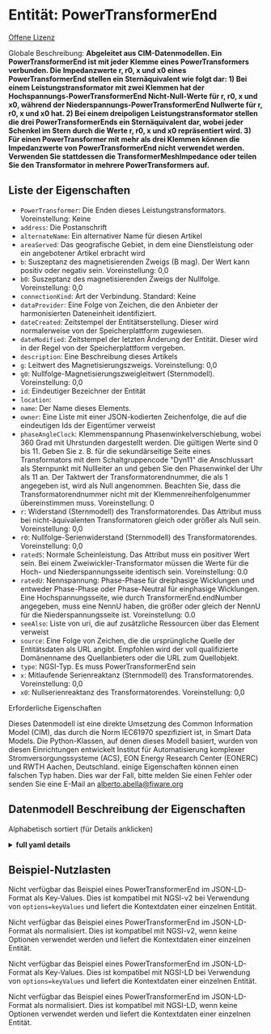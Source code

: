 Entität: PowerTransformerEnd  
============================  
[Offene Lizenz](https://github.com/smart-data-models//dataModel.EnergyCIM/blob/master/PowerTransformerEnd/LICENSE.md)  
Globale Beschreibung: **Abgeleitet aus CIM-Datenmodellen. Ein PowerTransformerEnd ist mit jeder Klemme eines PowerTransformers verbunden. Die Impedanzwerte r, r0, x und x0 eines PowerTransformerEnd stellen ein Sternäquivalent wie folgt dar: 1) Bei einem Leistungstransformator mit zwei Klemmen hat der Hochspannungs-PowerTransformerEnd Nicht-Null-Werte für r, r0, x und x0, während der Niederspannungs-PowerTransformerEnd Nullwerte für r, r0, x und x0 hat. 2) Bei einem dreipoligen Leistungstransformator stellen die drei PowerTransformerEnds ein Sternäquivalent dar, wobei jeder Schenkel im Stern durch die Werte r, r0, x und x0 repräsentiert wird. 3) Für einen PowerTransformer mit mehr als drei Klemmen können die Impedanzwerte von PowerTransformerEnd nicht verwendet werden. Verwenden Sie stattdessen die TransformerMeshImpedance oder teilen Sie den Transformator in mehrere PowerTransformers auf.**  

## Liste der Eigenschaften  

- `PowerTransformer`: Die Enden dieses Leistungstransformators. Voreinstellung: Keine  - `address`: Die Postanschrift  - `alternateName`: Ein alternativer Name für diesen Artikel  - `areaServed`: Das geografische Gebiet, in dem eine Dienstleistung oder ein angebotener Artikel erbracht wird  - `b`: Suszeptanz des magnetisierenden Zweigs (B mag).  Der Wert kann positiv oder negativ sein. Voreinstellung: 0,0  - `b0`: Suszeptanz des magnetisierenden Zweigs der Nullfolge. Voreinstellung: 0,0  - `connectionKind`: Art der Verbindung. Standard: Keine  - `dataProvider`: Eine Folge von Zeichen, die den Anbieter der harmonisierten Dateneinheit identifiziert.  - `dateCreated`: Zeitstempel der Entitätserstellung. Dieser wird normalerweise von der Speicherplattform zugewiesen.  - `dateModified`: Zeitstempel der letzten Änderung der Entität. Dieser wird in der Regel von der Speicherplattform vergeben.  - `description`: Eine Beschreibung dieses Artikels  - `g`: Leitwert des Magnetisierungszweigs. Voreinstellung: 0,0  - `g0`: Nullfolge-Magnetisierungszweigleitwert (Sternmodell). Voreinstellung: 0,0  - `id`: Eindeutiger Bezeichner der Entität  - `location`:   - `name`: Der Name dieses Elements.  - `owner`: Eine Liste mit einer JSON-kodierten Zeichenfolge, die auf die eindeutigen Ids der Eigentümer verweist  - `phaseAngleClock`: Klemmenspannung Phasenwinkelverschiebung, wobei 360 Grad mit Uhrstunden dargestellt werden. Die gültigen Werte sind 0 bis 11. Geben Sie z. B. für die sekundärseitige Seite eines Transformators mit dem Schaltgruppencode "Dyn11" die Anschlussart als Sternpunkt mit Nullleiter an und geben Sie den Phasenwinkel der Uhr als 11 an.  Der Taktwert der Transformatorendnummer, die als 1 angegeben ist, wird als Null angenommen.  Beachten Sie, dass die Transformatorendnummer nicht mit der Klemmenreihenfolgenummer übereinstimmen muss. Voreinstellung: 0  - `r`: Widerstand (Sternmodell) des Transformatorendes. Das Attribut muss bei nicht-äquivalenten Transformatoren gleich oder größer als Null sein. Voreinstellung: 0,0  - `r0`: Nullfolge-Serienwiderstand (Sternmodell) des Transformatorendes. Voreinstellung: 0,0  - `ratedS`: Normale Scheinleistung. Das Attribut muss ein positiver Wert sein. Bei einem Zweiwickler-Transformator müssen die Werte für die Hoch- und Niederspannungsseite identisch sein. Voreinstellung: 0.0  - `ratedU`: Nennspannung: Phase-Phase für dreiphasige Wicklungen und entweder Phase-Phase oder Phase-Neutral für einphasige Wicklungen. Eine Hochspannungsseite, wie durch TransformerEnd.endNumber angegeben, muss eine NennU haben, die größer oder gleich der NennU für die Niederspannungsseite ist. Voreinstellung: 0.0  - `seeAlso`: Liste von uri, die auf zusätzliche Ressourcen über das Element verweist  - `source`: Eine Folge von Zeichen, die die ursprüngliche Quelle der Entitätsdaten als URL angibt. Empfohlen wird der voll qualifizierte Domänenname des Quellanbieters oder die URL zum Quellobjekt.  - `type`: NGSI-Typ. Es muss PowerTransformerEnd sein  - `x`: Mitlaufende Serienreaktanz (Sternmodell) des Transformatorendes. Voreinstellung: 0,0  - `x0`: Nullserienreaktanz des Transformatorendes. Voreinstellung: 0,0    
Erforderliche Eigenschaften  
Dieses Datenmodell ist eine direkte Umsetzung des Common Information Model (CIM), das durch die Norm IEC61970 spezifiziert ist, in Smart Data Models. Die Python-Klassen, auf denen dieses Modell basiert, wurden von diesen Einrichtungen entwickelt Institut für Automatisierung komplexer Stromversorgungssysteme (ACS), EON Energy Research Center (EONERC) und RWTH Aachen, Deutschland. einige Eigenschaften können einen falschen Typ haben. Dies war der Fall, bitte melden Sie einen Fehler oder senden Sie eine E-Mail an alberto.abella@fiware.org  
## Datenmodell Beschreibung der Eigenschaften  
Alphabetisch sortiert (für Details anklicken)  
<details><summary><strong>full yaml details</strong></summary>    
```yaml  
PowerTransformerEnd:    
  description: 'Adapted from CIM data models. A PowerTransformerEnd is associated with each Terminal of a PowerTransformer. The impedance values r, r0, x, and x0 of a PowerTransformerEnd represents a star equivalent as follows 1) for a two Terminal PowerTransformer the high voltage PowerTransformerEnd has non zero values on r, r0, x, and x0 while the low voltage PowerTransformerEnd has zero values for r, r0, x, and x0. 2) for a three Terminal PowerTransformer the three PowerTransformerEnds represents a star equivalent with each leg in the star represented by r, r0, x, and x0 values. 3) for a PowerTransformer with more than three Terminals the PowerTransformerEnd impedance values cannot be used. Instead use the TransformerMeshImpedance or split the transformer into multiple PowerTransformers.'    
  properties:    
    PowerTransformer:    
      description: 'The ends of this power transformer. Default: None'    
      type: number    
      x-ngsi:    
        model: https://schema.org/Number    
    address:    
      description: 'The mailing address'    
      properties:    
        addressCountry:    
          description: 'Property. The country. For example, Spain. Model:''https://schema.org/addressCountry'''    
          type: string    
        addressLocality:    
          description: 'Property. The locality in which the street address is, and which is in the region. Model:''https://schema.org/addressLocality'''    
          type: string    
        addressRegion:    
          description: 'Property. The region in which the locality is, and which is in the country. Model:''https://schema.org/addressRegion'''    
          type: string    
        areaServed:    
          description: 'Property. The geographic area where a service or offered item is provided. Model:''https://schema.org/areaServed'''    
          type: string    
        postOfficeBoxNumber:    
          description: 'Property. The post office box number for PO box addresses. For example, Spain. Model:''https://schema.org/postOfficeBoxNumber'''    
          type: string    
        postalCode:    
          description: 'Property. The postal code. For example, Spain. Model:''https://schema.org/https://schema.org/postalCode'''    
          type: string    
        streetAddress:    
          description: 'Property. The street address. Model:''https://schema.org/streetAddress'''    
          type: string    
      type: Property    
      x-ngsi:    
        model: https://schema.org/address    
    alternateName:    
      description: 'An alternative name for this item'    
      type: Property    
    areaServed:    
      description: 'The geographic area where a service or offered item is provided'    
      type: Property    
      x-ngsi:    
        model: https://schema.org/Text    
    b:    
      description: 'Magnetizing branch susceptance (B mag).  The value can be positive or negative. Default: 0.0'    
      type: number    
      x-ngsi:    
        model: https://schema.org/Number    
    b0:    
      description: 'Zero sequence magnetizing branch susceptance. Default: 0.0'    
      type: number    
      x-ngsi:    
        model: https://schema.org/Number    
    connectionKind:    
      description: 'Kind of connection. Default: None'    
      type: number    
      x-ngsi:    
        model: https://schema.org/Number    
    dataProvider:    
      description: 'A sequence of characters identifying the provider of the harmonised data entity.'    
      type: Property    
    dateCreated:    
      description: 'Entity creation timestamp. This will usually be allocated by the storage platform.'    
      format: date-time    
      type: Property    
    dateModified:    
      description: 'Timestamp of the last modification of the entity. This will usually be allocated by the storage platform.'    
      format: date-time    
      type: Property    
    description:    
      description: 'A description of this item'    
      type: Property    
    g:    
      description: 'Magnetizing branch conductance. Default: 0.0'    
      type: number    
      x-ngsi:    
        model: https://schema.org/Number    
    g0:    
      description: 'Zero sequence magnetizing branch conductance (star-model). Default: 0.0'    
      type: number    
      x-ngsi:    
        model: https://schema.org/Number    
    id:    
      anyOf: &powertransformerend_-_properties_-_owner_-_items_-_anyof    
        - description: 'Property. Identifier format of any NGSI entity'    
          maxLength: 256    
          minLength: 1    
          pattern: ^[\w\-\.\{\}\$\+\*\[\]`|~^@!,:\\]+$    
          type: string    
        - description: 'Property. Identifier format of any NGSI entity'    
          format: uri    
          type: string    
      description: 'Unique identifier of the entity'    
      type: Property    
    location:    
      $id: https://geojson.org/schema/Geometry.json    
      $schema: "http://json-schema.org/draft-07/schema#"    
      oneOf:    
        - properties:    
            bbox:    
              items:    
                type: number    
              minItems: 4    
              type: array    
            coordinates:    
              items:    
                type: number    
              minItems: 2    
              type: array    
            type:    
              enum:    
                - Point    
              type: string    
          required:    
            - type    
            - coordinates    
          title: 'GeoJSON Point'    
          type: object    
        - properties:    
            bbox:    
              items:    
                type: number    
              minItems: 4    
              type: array    
            coordinates:    
              items:    
                items:    
                  type: number    
                minItems: 2    
                type: array    
              minItems: 2    
              type: array    
            type:    
              enum:    
                - LineString    
              type: string    
          required:    
            - type    
            - coordinates    
          title: 'GeoJSON LineString'    
          type: object    
        - properties:    
            bbox:    
              items:    
                type: number    
              minItems: 4    
              type: array    
            coordinates:    
              items:    
                items:    
                  items:    
                    type: number    
                  minItems: 2    
                  type: array    
                minItems: 4    
                type: array    
              type: array    
            type:    
              enum:    
                - Polygon    
              type: string    
          required:    
            - type    
            - coordinates    
          title: 'GeoJSON Polygon'    
          type: object    
        - properties:    
            bbox:    
              items:    
                type: number    
              minItems: 4    
              type: array    
            coordinates:    
              items:    
                items:    
                  type: number    
                minItems: 2    
                type: array    
              type: array    
            type:    
              enum:    
                - MultiPoint    
              type: string    
          required:    
            - type    
            - coordinates    
          title: 'GeoJSON MultiPoint'    
          type: object    
        - properties:    
            bbox:    
              items:    
                type: number    
              minItems: 4    
              type: array    
            coordinates:    
              items:    
                items:    
                  items:    
                    type: number    
                  minItems: 2    
                  type: array    
                minItems: 2    
                type: array    
              type: array    
            type:    
              enum:    
                - MultiLineString    
              type: string    
          required:    
            - type    
            - coordinates    
          title: 'GeoJSON MultiLineString'    
          type: object    
        - properties:    
            bbox:    
              items:    
                type: number    
              minItems: 4    
              type: array    
            coordinates:    
              items:    
                items:    
                  items:    
                    items:    
                      type: number    
                    minItems: 2    
                    type: array    
                  minItems: 4    
                  type: array    
                type: array    
              type: array    
            type:    
              enum:    
                - MultiPolygon    
              type: string    
          required:    
            - type    
            - coordinates    
          title: 'GeoJSON MultiPolygon'    
          type: object    
      title: 'GeoJSON Geometry'    
    name:    
      description: 'The name of this item.'    
      type: Property    
    owner:    
      description: 'A List containing a JSON encoded sequence of characters referencing the unique Ids of the owner(s)'    
      items:    
        anyOf: *powertransformerend_-_properties_-_owner_-_items_-_anyof    
        description: 'Property. Unique identifier of the entity'    
      type: Property    
    phaseAngleClock:    
      description: 'Terminal voltage phase angle displacement where 360 degrees are represented with clock hours. The valid values are 0 to 11. For example, for the secondary side end of a transformer with vector group code of `Dyn11`, specify the connection kind as wye with neutral and specify the phase angle of the clock as 11.  The clock value of the transformer end number specified as 1, is assumed to be zero.  Note the transformer end number is not assumed to be the same as the terminal sequence number. Default: 0'    
      type: number    
      x-ngsi:    
        model: https://schema.org/Number    
    r:    
      description: 'Resistance (star-model) of the transformer end. The attribute shall be equal or greater than zero for non-equivalent transformers. Default: 0.0'    
      type: number    
      x-ngsi:    
        model: https://schema.org/Number    
    r0:    
      description: 'Zero sequence series resistance (star-model) of the transformer end. Default: 0.0'    
      type: number    
      x-ngsi:    
        model: https://schema.org/Number    
    ratedS:    
      description: 'Normal apparent power rating. The attribute shall be a positive value. For a two-winding transformer the values for the high and low voltage sides shall be identical. Default: 0.0'    
      type: number    
      x-ngsi:    
        model: https://schema.org/Number    
    ratedU:    
      description: 'Rated voltage: phase-phase for three-phase windings, and either phase-phase or phase-neutral for single-phase windings. A high voltage side, as given by TransformerEnd.endNumber, shall have a ratedU that is greater or equal than ratedU for the lower voltage sides. Default: 0.0'    
      type: number    
      x-ngsi:    
        model: https://schema.org/Number    
    seeAlso:    
      description: 'list of uri pointing to additional resources about the item'    
      oneOf:    
        - items:    
            - format: uri    
              type: string    
          minItems: 1    
          type: array    
        - format: uri    
          type: string    
      type: Property    
    source:    
      description: 'A sequence of characters giving the original source of the entity data as a URL. Recommended to be the fully qualified domain name of the source provider, or the URL to the source object.'    
      type: Property    
    type:    
      description: 'NGSI type. It has to be PowerTransformerEnd'    
      enum:    
        - PowerTransformerEnd    
      type: Property    
    x:    
      description: 'Positive sequence series reactance (star-model) of the transformer end. Default: 0.0'    
      type: number    
      x-ngsi:    
        model: https://schema.org/Number    
    x0:    
      description: 'Zero sequence series reactance of the transformer end. Default: 0.0'    
      type: number    
      x-ngsi:    
        model: https://schema.org/Number    
  required: []    
  type: object    
```  
</details>    
## Beispiel-Nutzlasten  
Nicht verfügbar das Beispiel eines PowerTransformerEnd im JSON-LD-Format als Key-Values. Dies ist kompatibel mit NGSI-v2 bei Verwendung von `options=keyValues` und liefert die Kontextdaten einer einzelnen Entität.  
Nicht verfügbar das Beispiel eines PowerTransformerEnd im JSON-LD-Format als normalisiert. Dies ist kompatibel mit NGSI-v2, wenn keine Optionen verwendet werden und liefert die Kontextdaten einer einzelnen Entität.  
Nicht verfügbar das Beispiel eines PowerTransformerEnd im JSON-LD-Format als Key-Values. Dies ist kompatibel mit NGSI-LD bei Verwendung von `options=keyValues` und liefert die Kontextdaten einer einzelnen Entität.  
Nicht verfügbar das Beispiel eines PowerTransformerEnd im JSON-LD-Format als normalisiert. Dies ist kompatibel mit NGSI-LD, wenn keine Optionen verwendet werden und liefert die Kontextdaten einer einzelnen Entität.  
